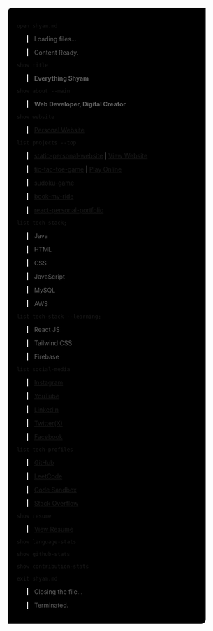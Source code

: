 <!-- ![image](./GitHubCommitsGraph_Oct2023.png) -->

<div style="
width:100%;
height:100%;
padding: 10px 0 30px 0;
">

<div style="
margin:10% 0 0 10%;
padding: 20px; border-left: solid 1px rgba(255,255,255,.7);
border-top: solid 1px rgba(255,255,255,.7);
border-radius: 10px 0px;
background-color: rgb(0,0,0);
">

`open shyam.md`

> Loading files...

> Content Ready.

`show title`

> **Everything Shyam**

`show about --main`

> **Web Developer, Digital Creator**

`show website`

> [Personal Website](https://everythingshyam.github.io/static-personal-website/)

`list projects --top`

> [static-personal-website](https://github.com/everythingshyam/static-personal-website) | [View Website](https://everythingshyam.github.io/static-personal-website/)

> [tic-tac-toe-game](https://github.com/everythingshyam/tic-tac-toe-game) | [Play Online](https://everythingshyam.github.io/tic-tac-toe-game/)

> [sudoku-game](https://github.com/everythingshyam/sudoku-game)

> [book-my-ride](https://github.com/everythingshyam/book-my-ride)

> [react-personal-portfolio](https://github.com/everythingshyam/react-personal-portfolio)

`list tech-stack;`

> Java

> HTML

> CSS

> JavaScript

> MySQL

> AWS

`list tech-stack --learning;`

> React JS

> Tailwind CSS

> Firebase

`list social-media`

> [Instagram](https://instagram.com/everythingshyam)

> [YouTube](https://www.youtube.com/@everythingshyam)

> [LinkedIn](https://linkedin.com/in/everythingshyam)

> [Twitter(X)](https://twitter.com/verythingshyam)

> [Facebook](https://fb.com/visionaryshyam)

`list tech-profiles`

> [GitHub](https://github.com/everythingshyam)

> [LeetCode](https://www.leetcode.com/everythingshyam)

> [Code Sandbox](https://codesandbox.io/u/everythingshyam)

> [Stack Overflow](https://stackoverflow.com/users/18595739/shyam-tiwari)

`show resume`

> [View Resume](https://drive.google.com/file/d/1IfTfNddJZkZM3Qif2dpotHV1vk1zxxfm/view?usp=share_link)

`show language-stats`

<div class="wrap-content>

> ![image](https://github-readme-stats.vercel.app/api/top-langs?username=everythingshyam&show_icons=true&locale=en&layout=compact)

</div>

`show github-stats`

<div class="wrap-content>

> ![image](https://github-readme-stats.vercel.app/api?username=everythingshyam&show_icons=true&locale=en)

</div>

`show contribution-stats`

<div class="wrap-content>

> ![image](https://github-readme-streak-stats.herokuapp.com/?user=everythingshyam&)

</div>

`exit shyam.md`

> Closing the file...

> Terminated.

</div>
</div>
